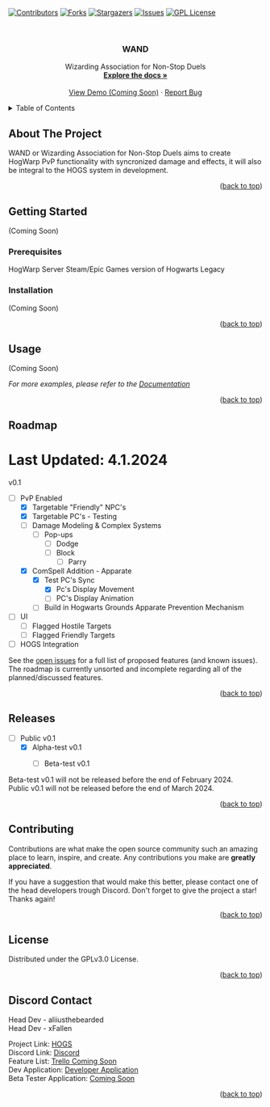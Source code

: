 <a name="readme-top"></a>



<!-- PROJECT SHIELDS -->
[![Contributors][contributors-shield]][contributors-url]
[![Forks][forks-shield]][forks-url]
[![Stargazers][stars-shield]][stars-url]
[![Issues][issues-shield]][issues-url]
[![GPL License][license-shield]][license-url]



<!-- PROJECT LOGO -->
<br />
<div align="center">
  <a href="https://github.com/LumoWarp/wand">
  </a>

  <h3 align="center">WAND</h3>

  <p align="center">
    Wizarding Association for Non-Stop Duels
    <br />
    <a href="https://github.com/LumoWarp/wand"><strong>Explore the docs »</strong></a>
    <br />
    <br />
    <a href="https://github.com/LumoWarp/wand">View Demo (Coming Soon)</a>
    ·
    <a href="https://github.com/LumoWarp/wand/issues">Report Bug</a>
  </p>
</div>



<!-- TABLE OF CONTENTS -->
<details>
  <summary>Table of Contents</summary>
  <ol>
    <li>
      <a href="#about-the-project">About The Project</a>
    </li>
    <li>
      <a href="#getting-started">Getting Started</a>
      <ul>
        <li><a href="#prerequisites">Prerequisites</a></li>
        <li><a href="#installation">Installation</a></li>
      </ul>
    </li>
    <li><a href="#usage">Usage</a></li>
    <li><a href="#roadmap">Roadmap</a></li>
    <li><a href="#contributing">Contributing</a></li>
    <li><a href="#license">License</a></li>
    <li><a href="#contact">Contact</a></li>
    <li><a href="#acknowledgments">Acknowledgments</a></li>
  </ol>
</details>



<!-- ABOUT THE PROJECT -->
## About The Project

WAND or Wizarding Association for Non-Stop Duels aims to create HogWarp PvP functionality with syncronized damage and effects, it will also be integral to the HOGS system in development.

<p align="right">(<a href="#readme-top">back to top</a>)</p>


<!-- GETTING STARTED -->
## Getting Started

(Coming Soon)

### Prerequisites

HogWarp Server
Steam/Epic Games version of Hogwarts Legacy

### Installation

(Coming Soon)

<p align="right">(<a href="#readme-top">back to top</a>)</p>



<!-- USAGE EXAMPLES -->
## Usage

(Coming Soon)

_For more examples, please refer to the [Documentation](https://example.com)_

<p align="right">(<a href="#readme-top">back to top</a>)</p>


<!-- ROADMAP -->
## Roadmap
# Last Updated: 4.1.2024

v0.1
- [ ] PvP Enabled
    - [X] Targetable "Friendly" NPC's
    - [X] Targetable PC's - Testing
    - [ ] Damage Modeling & Complex Systems
      - [ ] Pop-ups
         - [ ] Dodge
         - [ ] Block
            - [ ] Parry
    - [x] ComSpell Addition - Apparate
      - [X] Test PC's Sync
        - [X] Pc's Display Movement
        - [ ] PC's Display Animation
      - [ ] Build in Hogwarts Grounds Apparate Prevention Mechanism
- [ ] UI
    - [ ] Flagged Hostile Targets
    - [ ] Flagged Friendly Targets
- [ ] HOGS Integration

See the [open issues](https://github.com/LumoWarp/wand/issues) for a full list of proposed features (and known issues). The roadmap is currently unsorted and incomplete regarding all of the planned/discussed features.

<p align="right">(<a href="#readme-top">back to top</a>)</p>

<!-- RELEASE -->
## Releases
- [ ] Public v0.1
  - [X] Alpha-test v0.1
    - [ ] Beta-test v0.1
    
     
Beta-test v0.1 will not be released before the end of February 2024.
<br>
Public v0.1 will not be released before the end of March 2024.

<p align="right">(<a href="#readme-top">back to top</a>)</p>



<!-- CONTRIBUTING -->
## Contributing

Contributions are what make the open source community such an amazing place to learn, inspire, and create. Any contributions you make are **greatly appreciated**.

If you have a suggestion that would make this better, please contact one of the head developers trough Discord.
Don't forget to give the project a star! Thanks again!

<p align="right">(<a href="#readme-top">back to top</a>)</p>



<!-- LICENSE -->
## License

Distributed under the GPLv3.0 License.

<p align="right">(<a href="#readme-top">back to top</a>)</p>



<!-- CONTACT -->
## Discord Contact

Head Dev - aliiusthebearded
<br>
Head Dev - xFallen

Project Link: [HOGS](https://github.com/LumoWarp/wand)
<br>
Discord Link: [Discord](https://discord.gg/Ft8s8PujxS)
<br>
Feature List: [Trello Coming Soon](https://example.com)
<br>
Dev Application: [Developer Application](https://forms.gle/Xpi9JJKqAALnoku2A)
<br>
Beta Tester Application: [Coming Soon](https://discord.gg/Ft8s8PujxS)

<p align="right">(<a href="#readme-top">back to top</a>)</p>

<!-- MARKDOWN LINKS & IMAGES -->
<!-- https://www.markdownguide.org/basic-syntax/#reference-style-links -->
[contributors-shield]: https://img.shields.io/github/contributors/LumoWarp/wand.svg?style=for-the-badge
[contributors-url]: https://github.com/LumoWarp/wand/graphs/contributors
[forks-shield]: https://img.shields.io/github/forks/LumoWarp/wand.svg?style=for-the-badge
[forks-url]: https://github.com/LumoWarp/wand/network/members
[stars-shield]: https://img.shields.io/github/stars/LumoWarp/wand.svg?style=for-the-badge
[stars-url]: https://github.com/LumoWarp/wand/stargazers
[issues-shield]: https://img.shields.io/github/issues/LumoWarp/wand.svg?style=for-the-badge
[issues-url]: https://github.com/LumoWarp/wand/issues
[license-shield]: https://img.shields.io/github/license/LumoWarp/wand.svg?style=for-the-badge
[license-url]: https://github.com/LumoWarp/wand/blob/main/LICENSE.txt
[product-screenshot]: images/screenshot.png
[Next.js]: https://img.shields.io/badge/next.js-000000?style=for-the-badge&logo=nextdotjs&logoColor=white
[Next-url]: https://nextjs.org/
[React.js]: https://img.shields.io/badge/React-20232A?style=for-the-badge&logo=react&logoColor=61DAFB
[React-url]: https://reactjs.org/
[Vue.js]: https://img.shields.io/badge/Vue.js-35495E?style=for-the-badge&logo=vuedotjs&logoColor=4FC08D
[Vue-url]: https://vuejs.org/
[Angular.io]: https://img.shields.io/badge/Angular-DD0031?style=for-the-badge&logo=angular&logoColor=white
[Angular-url]: https://angular.io/
[Svelte.dev]: https://img.shields.io/badge/Svelte-4A4A55?style=for-the-badge&logo=svelte&logoColor=FF3E00
[Svelte-url]: https://svelte.dev/
[Laravel.com]: https://img.shields.io/badge/Laravel-FF2D20?style=for-the-badge&logo=laravel&logoColor=white
[Laravel-url]: https://laravel.com
[Bootstrap.com]: https://img.shields.io/badge/Bootstrap-563D7C?style=for-the-badge&logo=bootstrap&logoColor=white
[Bootstrap-url]: https://getbootstrap.com
[JQuery.com]: https://img.shields.io/badge/jQuery-0769AD?style=for-the-badge&logo=jquery&logoColor=white
[JQuery-url]: https://jquery.com 
